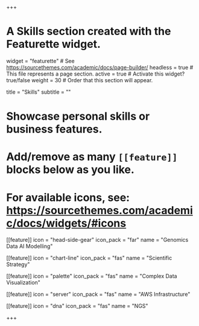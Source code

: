 +++
# A Skills section created with the Featurette widget.
widget = "featurette"  # See https://sourcethemes.com/academic/docs/page-builder/
headless = true  # This file represents a page section.
active = true  # Activate this widget? true/false
weight = 30  # Order that this section will appear.

title = "Skills"
subtitle = ""

# Showcase personal skills or business features.
# 
# Add/remove as many `[[feature]]` blocks below as you like.
# 
# For available icons, see: https://sourcethemes.com/academic/docs/widgets/#icons
[[feature]]
  icon = "head-side-gear"
  icon_pack = "far"
  name = "Genomics Data AI Modelling"

[[feature]]
  icon = "chart-line"
  icon_pack = "fas"
  name = "Scientific Strategy"

[[feature]]
  icon = "palette"
  icon_pack = "fas"
  name = "Complex Data Visualization"

[[feature]]
  icon = "server"
  icon_pack = "fas"
  name = "AWS Infrastructure"

[[feature]]
  icon = "dna"
  icon_pack = "fas"
  name = "NGS"


+++
